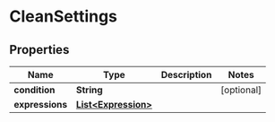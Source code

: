 

# CleanSettings


## Properties

| Name | Type | Description | Notes |
|------------ | ------------- | ------------- | -------------|
|**condition** | **String** |  |  [optional] |
|**expressions** | [**List&lt;Expression&gt;**](Expression.md) |  |  |



